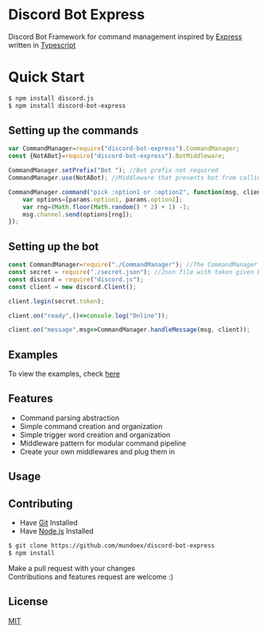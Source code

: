 # Discord Bot Express
Discord Bot Framework for command management inspired by [Express](https://www.npmjs.com/package/express) written in [Typescript](https://www.npmjs.com/package/typescript)

# Quick Start
```bash
$ npm install discord.js
$ npm install discord-bot-express
```

## Setting up the commands
```js
var CommandManager=require("discord-bot-express").CommandManager;
const {NotABot}=require("discord-bot-express").BotMiddleware;

CommandManager.setPrefix("Bot "); //Bot prefix not required
CommandManager.use(NotABot); //Middleware that prevents bot from calling itself

CommandManager.command("pick :option1 or :option2", function(msg, client, params){
    var options=[params.option1, params.option2];
    var rng=(Math.floor(Math.random() * 2) + 1) -1;
    msg.channel.send(options[rng]);
});

```

## Setting up the bot
```js
const CommandManager=require("./CommandManager"); //The CommandManager defined in the Setting up commands section
const secret = require("./secret.json"); //Json file with token given by discord
const discord = require("discord.js");
const client = new discord.Client();

client.login(secret.token);

client.on("ready",()=>console.log("Online"));

client.on("message",msg=>CommandManager.handleMessage(msg, client));
```
## Examples

  To view the examples, check [here](https://www.google.com) 

## Features

  * Command parsing abstraction
  * Simple command creation and organization
  * Simple trigger word creation and organization
  * Middleware pattern for modular command pipeline
  * Create your own middlewares and plug them in

## Usage

## Contributing
* Have [Git](https://git-scm.com/) Installed
* Have [Node.js](https://nodejs.org/en/) Installed

```bash
$ git clone https://github.com/mundoex/discord-bot-express
$ npm install
```
Make a pull request with your changes <br>
Contributions and features request are welcome :)

## License
[MIT](LICENSE)